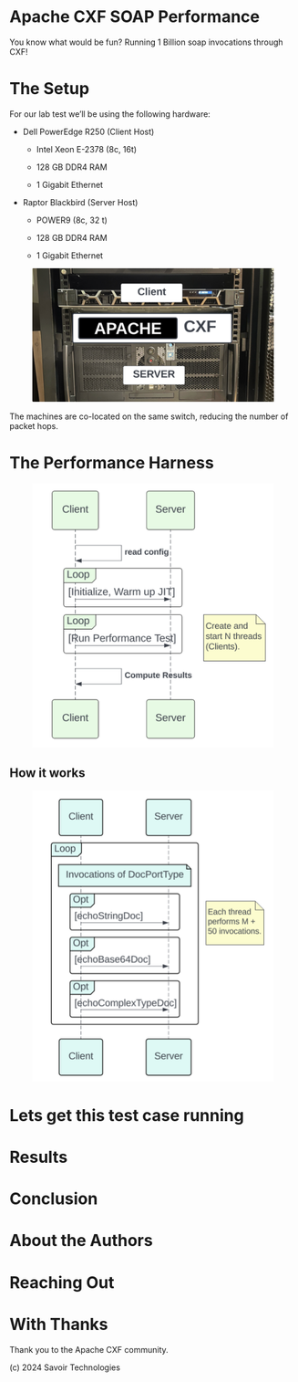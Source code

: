 # Apache CXF SOAP Performance

You know what would be fun? Running 1 Billion soap invocations through
CXF!

# The Setup

For our lab test we’ll be using the following hardware:

- Dell PowerEdge R250 (Client Host)

  - Intel Xeon E-2378 (8c, 16t)

  - 128 GB DDR4 RAM

  - 1 Gigabit Ethernet

- Raptor Blackbird (Server Host)

  - POWER9 (8c, 32 t)

  - 128 GB DDR4 RAM

  - 1 Gigabit Ethernet

<figure>
<img src="./assets/images/HardwareSetup.png" alt="POWER" />
</figure>

The machines are co-located on the same switch, reducing the number of
packet hops.

# The Performance Harness

<figure>
<img src="./assets/images/Apache-CXF-Perf-Harness.png" alt="POWER" />
</figure>

## How it works

<figure>
<img src="./assets/images/SoapInvocations.png" alt="POWER" />
</figure>

# Lets get this test case running

# Results

# Conclusion

# About the Authors

# Reaching Out

# With Thanks

Thank you to the Apache CXF community.

\(c\) 2024 Savoir Technologies
